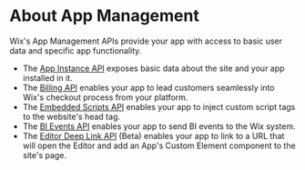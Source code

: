 # About App Management
Wix's App Management APIs provide your app with access to basic user data and specific app functionality. 

- The [App Instance API](https://dev.wix.com/api/rest/app-management/apps/app-instance/introduction) exposes basic data about the site and your app installed in it.
- The [Billing API](https://dev.wix.com/api/rest/app-management/apps/billing/introduction) enables your app to lead customers seamlessly into Wix's checkout process from your platform.
- The [Embedded Scripts API](https://dev.wix.com/api/rest/app-management/apps/embedded-scripts/introduction) enables your app to inject custom script tags to the website's head tag.
- The [BI Events API](https://dev.wix.com/api/rest/app-management/apps/bi-event/introduction) enables your app to send BI events to the Wix system.
- The [Editor Deep Link API](https://dev.wix.com/api/rest/app-management/about-the-editor-deep-link-api) (Beta) enables your app to link to a URL that will open the Editor and add an App's Custom Element component to the site's page.  
